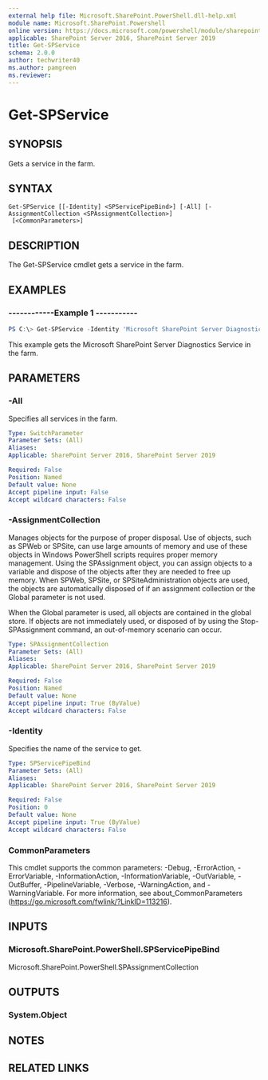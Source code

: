 ```yaml
---
external help file: Microsoft.SharePoint.PowerShell.dll-help.xml
module name: Microsoft.SharePoint.Powershell
online version: https://docs.microsoft.com/powershell/module/sharepoint-server/get-spservice
applicable: SharePoint Server 2016, SharePoint Server 2019
title: Get-SPService
schema: 2.0.0
author: techwriter40
ms.author: pamgreen
ms.reviewer:
---
```


# Get-SPService

## SYNOPSIS
Gets a service in the farm.

## SYNTAX

```
Get-SPService [[-Identity] <SPServicePipeBind>] [-All] [-AssignmentCollection <SPAssignmentCollection>]
 [<CommonParameters>]
```

## DESCRIPTION
The Get-SPService cmdlet gets a service in the farm.

## EXAMPLES

### ------------Example 1 -----------
```powershell
PS C:\> Get-SPService -Identity 'Microsoft SharePoint Server Diagnostics Service'
```

This example gets the Microsoft SharePoint Server Diagnostics Service in the farm.

## PARAMETERS

### -All
Specifies all services in the farm.

```yaml
Type: SwitchParameter
Parameter Sets: (All)
Aliases: 
Applicable: SharePoint Server 2016, SharePoint Server 2019

Required: False
Position: Named
Default value: None
Accept pipeline input: False
Accept wildcard characters: False
```

### -AssignmentCollection
Manages objects for the purpose of proper disposal. Use of objects, such as SPWeb or SPSite, can use large amounts of memory and use of these objects in Windows PowerShell scripts requires proper memory management. Using the SPAssignment object, you can assign objects to a variable and dispose of the objects after they are needed to free up memory. When SPWeb, SPSite, or SPSiteAdministration objects are used, the objects are automatically disposed of if an assignment collection or the Global parameter is not used.

When the Global parameter is used, all objects are contained in the global store. If objects are not immediately used, or disposed of by using the Stop-SPAssignment command, an out-of-memory scenario can occur.
```yaml
Type: SPAssignmentCollection
Parameter Sets: (All)
Aliases: 
Applicable: SharePoint Server 2016, SharePoint Server 2019

Required: False
Position: Named
Default value: None
Accept pipeline input: True (ByValue)
Accept wildcard characters: False
```

### -Identity
Specifies the name of the service to get.

```yaml
Type: SPServicePipeBind
Parameter Sets: (All)
Aliases: 
Applicable: SharePoint Server 2016, SharePoint Server 2019

Required: False
Position: 0
Default value: None
Accept pipeline input: True (ByValue)
Accept wildcard characters: False
```

### CommonParameters
This cmdlet supports the common parameters: -Debug, -ErrorAction, -ErrorVariable, -InformationAction, -InformationVariable, -OutVariable, -OutBuffer, -PipelineVariable, -Verbose, -WarningAction, and -WarningVariable. For more information, see about_CommonParameters (https://go.microsoft.com/fwlink/?LinkID=113216).

## INPUTS

### Microsoft.SharePoint.PowerShell.SPServicePipeBind
Microsoft.SharePoint.PowerShell.SPAssignmentCollection

## OUTPUTS

### System.Object

## NOTES

## RELATED LINKS

